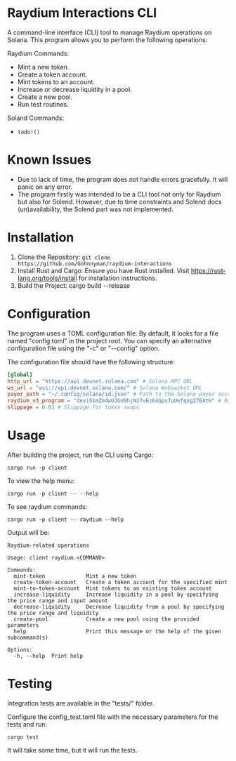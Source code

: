 # Raydium Interactions CLI
A command-line interface (CLI) tool to manage Raydium operations on Solana. This program allows you to perform the following operations:

Raydium Commands:
* Mint a new token.
* Create a token account.
* Mint tokens to an account.
* Increase or decrease liquidity in a pool.
* Create a new pool.
* Run test routines.

Soland Commands:
* `todo!()`

# Known Issues
* Due to lack of time, the program does not handle errors gracefully. It will panic on any error.
* The program firstly was intended to be a CLI tool not only for Raydium but also for Solend. However, due to time constraints and Solend docs (un)availability, the Solend part was not implemented.

# Installation

1. Clone the Repository: `git clone https://github.com/Gohnnyman/raydium-interactions`
2. Install Rust and Cargo: Ensure you have Rust installed. Visit https://rust-lang.org/tools/install for installation instructions.
3. Build the Project: cargo build --release

# Configuration

The program uses a TOML configuration file. By default, it looks for a file named "config.toml" in the project root. You can specify an alternative configuration file using the "-c" or "--config" option.

The configuration file should have the following structure:

```toml
[global]
http_url = "https://api.devnet.solana.com" # Solana RPC URL
ws_url = "wss://api.devnet.solana.com/" # Solana Websocket URL
payer_path = "~/.config/solana/id.json" # Path to the Solana payer account
raydium_v3_program = "devi51mZmdwUJGU9hjN27vEz64Gps7uUefqxg27EAtH" # Raydium V3 program ID on this Solana network
slippage = 0.01 # Slippage for token swaps
```

# Usage

After building the project, run the CLI using Cargo:
```
cargo run -p client
```
To view the help menu:
```
cargo run -p client -- --help
```

To see raydium commands:
```
cargo run -p client -- raydium --help
```
Output will be:
```
Raydium-related operations

Usage: client raydium <COMMAND>

Commands:
  mint-token             Mint a new token
  create-token-account   Create a token account for the specified mint
  mint-to-token-account  Mint tokens to an existing token account
  increase-liquidity     Increase liquidity in a pool by specifying the price range and input amount
  decrease-liquidity     Decrease liquidity from a pool by specifying the price range and liquidity
  create-pool            Create a new pool using the provided parameters
  help                   Print this message or the help of the given subcommand(s)

Options:
  -h, --help  Print help
```

# Testing
Integration tests are available in the "tests/" folder.

Configure the config_test.toml file with the necessary parameters for the tests and run: 
```
cargo test
```
It will take some time, but it will run the tests.



